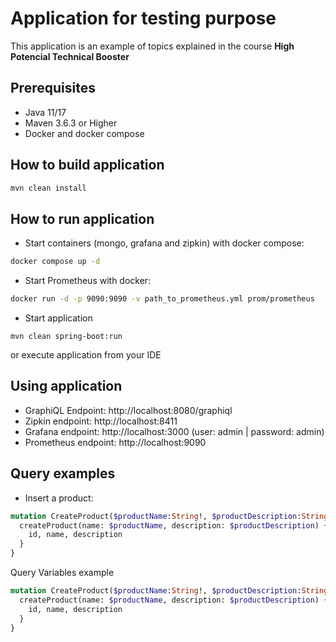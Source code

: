 # Application for testing purpose

This application is an example of topics explained in the course **High Potencial Technical Booster**

## Prerequisites

- Java 11/17
- Maven 3.6.3 or Higher
- Docker and docker compose

## How to build application

```bash
mvn clean install
```

## How to run application

- Start containers (mongo, grafana and zipkin) with docker compose:

```sh
docker compose up -d
```

- Start Prometheus with docker:

```bash
docker run -d -p 9090:9090 -v path_to_prometheus.yml prom/prometheus
```

- Start application

```
mvn clean spring-boot:run
```

or execute application from your IDE

## Using application

- GraphiQL Endpoint: http://localhost:8080/graphiql
- Zipkin endpoint: http://localhost:8411
- Grafana endpoint: http://localhost:3000
   (user: admin  | password: admin)
- Prometheus endpoint: http://localhost:9090

## Query examples

- Insert a product:

```graphql
mutation CreateProduct($productName:String!, $productDescription:String) {
  createProduct(name: $productName, description: $productDescription) {
    id, name, description
  }
}
```

Query Variables example
```graphql
mutation CreateProduct($productName:String!, $productDescription:String) {
  createProduct(name: $productName, description: $productDescription) {
    id, name, description
  }
}
```